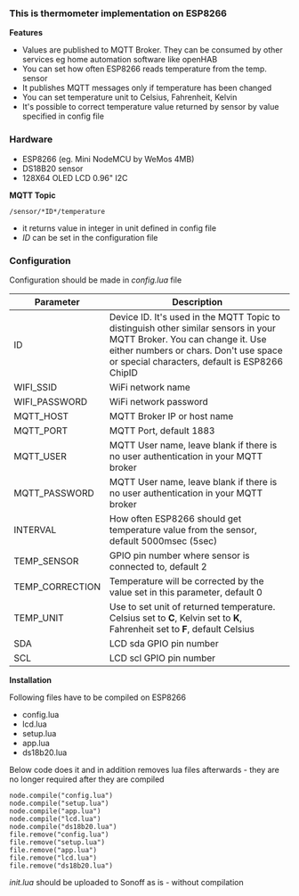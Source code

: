 ### This is thermometer implementation on ESP8266

**Features**
* Values are published to MQTT Broker. They can be consumed by other services eg home automation software like openHAB
* You can set how often ESP8266 reads temperature from the temp. sensor
* It publishes MQTT messages only if temperature has been changed
* You can set temperature unit to Celsius, Fahrenheit, Kelvin
* It's possible to correct temperature value returned by sensor by value specified in config file 

### Hardware
* ESP8266 (eg. Mini NodeMCU by WeMos 4MB)
* DS18B20 sensor
* 128X64 OLED LCD 0.96" I2C

**MQTT Topic** 

```/sensor/*ID*/temperature```

* it returns value in integer in unit defined in config file
* _ID_ can be set in the configuration file


### Configuration
Configuration should be made in _config.lua_ file

| Parameter  | Description |
|---|---|
| ID | Device ID. It's used in the MQTT Topic to distinguish other similar sensors in your MQTT Broker. You can change it. Use either numbers or chars. Don't use space or special characters, default is ESP8266 ChipID |
| WIFI_SSID  | WiFi network name |
| WIFI_PASSWORD   | WiFi network password |
| MQTT_HOST  | MQTT Broker IP or host name |
| MQTT_PORT  | MQTT Port, default 1883 |
| MQTT_USER  | MQTT User name, leave blank if there is no user authentication in your MQTT broker |
| MQTT_PASSWORD  | MQTT User name, leave blank if there is no user authentication in your MQTT broker |
| INTERVAL   | How often ESP8266 should get temperature value from the sensor, default 5000msec (5sec) |
| TEMP_SENSOR   | GPIO pin number  where sensor is connected to, default 2 |
| TEMP_CORRECTION   | Temperature will be corrected by the value set in this parameter, default 0 |
| TEMP_UNIT | Use to set unit of returned temperature. Celsius set to **C**, Kelvin set to **K**, Fahrenheit set to **F**, default Celsius |
| SDA   | LCD sda GPIO pin number |
| SCL   | LCD scl GPIO pin number |

**Installation**

Following files have to be compiled on ESP8266
* config.lua
* lcd.lua
* setup.lua
* app.lua
* ds18b20.lua


Below code does it and in addition removes lua files afterwards - they are no longer required after they are compiled
``` 
node.compile("config.lua")
node.compile("setup.lua")
node.compile("app.lua")
node.compile("lcd.lua")
node.compile("ds18b20.lua")
file.remove("config.lua")
file.remove("setup.lua")
file.remove("app.lua")
file.remove("lcd.lua")
file.remove("ds18b20.lua")
```

_init.lua_ should be uploaded to Sonoff as is - without compilation